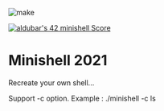 ![make](https://github.com/busshi/minishell/actions/workflows/make.yml/badge.svg)

[![aldubar's 42 minishell Score](https://badge42.vercel.app/api/v2/cl1p4dvqu002109k1x3fvx39n/project/2220996)](https://github.com/JaeSeoKim/badge42)


# Minishell 2021


Recreate your own shell...


Support -c option. Example : ./minishell -c ls
